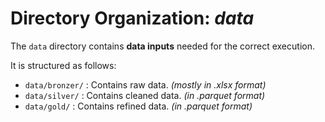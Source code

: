 # Directory Organization: *data*

The `data` directory contains **data inputs** needed for the correct execution.

It is structured as follows:

- `data/bronzer/` : Contains raw data. *(mostly in .xlsx format)*
- `data/silver/` : Contains cleaned data. *(in .parquet format)*
- `data/gold/` : Contains refined data. *(in .parquet format)*